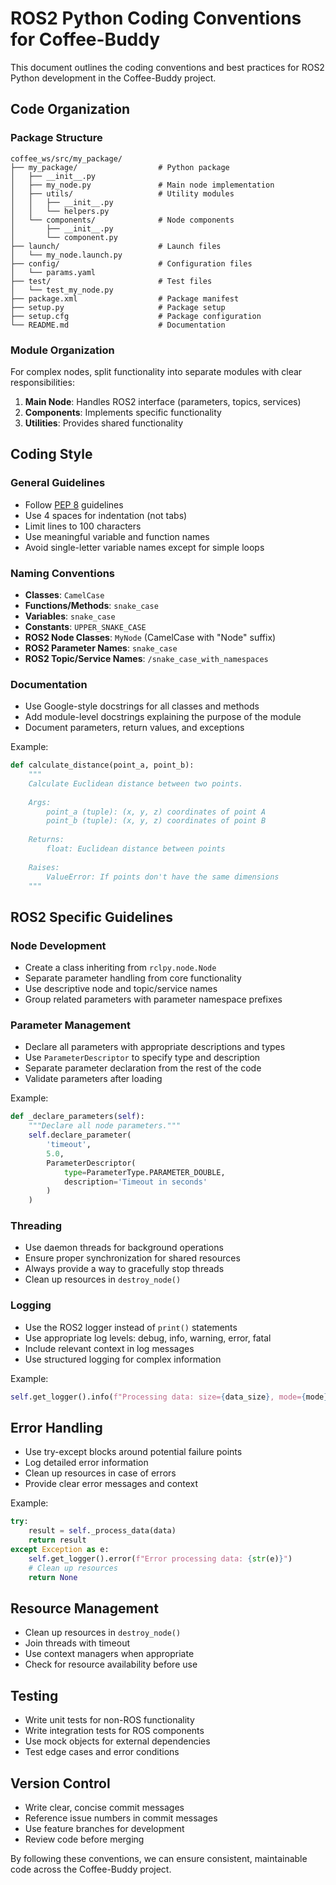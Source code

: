 # ROS2 Python Coding Conventions for Coffee-Buddy

This document outlines the coding conventions and best practices for ROS2 Python development in the Coffee-Buddy project.

## Code Organization

### Package Structure

```
coffee_ws/src/my_package/
├── my_package/                  # Python package
│   ├── __init__.py
│   ├── my_node.py               # Main node implementation
│   ├── utils/                   # Utility modules
│   │   ├── __init__.py
│   │   └── helpers.py
│   └── components/              # Node components
│       ├── __init__.py
│       └── component.py
├── launch/                      # Launch files
│   └── my_node.launch.py
├── config/                      # Configuration files
│   └── params.yaml
├── test/                        # Test files
│   └── test_my_node.py
├── package.xml                  # Package manifest
├── setup.py                     # Package setup
├── setup.cfg                    # Package configuration
└── README.md                    # Documentation
```

### Module Organization

For complex nodes, split functionality into separate modules with clear responsibilities:

1. **Main Node**: Handles ROS2 interface (parameters, topics, services)
2. **Components**: Implements specific functionality
3. **Utilities**: Provides shared functionality

## Coding Style

### General Guidelines

* Follow [PEP 8](https://www.python.org/dev/peps/pep-0008/) guidelines
* Use 4 spaces for indentation (not tabs)
* Limit lines to 100 characters
* Use meaningful variable and function names
* Avoid single-letter variable names except for simple loops

### Naming Conventions

* **Classes**: `CamelCase`
* **Functions/Methods**: `snake_case`
* **Variables**: `snake_case`
* **Constants**: `UPPER_SNAKE_CASE`
* **ROS2 Node Classes**: `MyNode` (CamelCase with "Node" suffix)
* **ROS2 Parameter Names**: `snake_case`
* **ROS2 Topic/Service Names**: `/snake_case_with_namespaces`

### Documentation

* Use Google-style docstrings for all classes and methods
* Add module-level docstrings explaining the purpose of the module
* Document parameters, return values, and exceptions

Example:
```python
def calculate_distance(point_a, point_b):
    """
    Calculate Euclidean distance between two points.
    
    Args:
        point_a (tuple): (x, y, z) coordinates of point A
        point_b (tuple): (x, y, z) coordinates of point B
        
    Returns:
        float: Euclidean distance between points
        
    Raises:
        ValueError: If points don't have the same dimensions
    """
```

## ROS2 Specific Guidelines

### Node Development

* Create a class inheriting from `rclpy.node.Node`
* Separate parameter handling from core functionality
* Use descriptive node and topic/service names
* Group related parameters with parameter namespace prefixes

### Parameter Management

* Declare all parameters with appropriate descriptions and types
* Use `ParameterDescriptor` to specify type and description
* Separate parameter declaration from the rest of the code
* Validate parameters after loading

Example:
```python
def _declare_parameters(self):
    """Declare all node parameters."""
    self.declare_parameter(
        'timeout', 
        5.0, 
        ParameterDescriptor(
            type=ParameterType.PARAMETER_DOUBLE,
            description='Timeout in seconds'
        )
    )
```

### Threading

* Use daemon threads for background operations
* Ensure proper synchronization for shared resources
* Always provide a way to gracefully stop threads
* Clean up resources in `destroy_node()`

### Logging

* Use the ROS2 logger instead of `print()` statements
* Use appropriate log levels: debug, info, warning, error, fatal
* Include relevant context in log messages
* Use structured logging for complex information

Example:
```python
self.get_logger().info(f"Processing data: size={data_size}, mode={mode}")
```

## Error Handling

* Use try-except blocks around potential failure points
* Log detailed error information
* Clean up resources in case of errors
* Provide clear error messages and context

Example:
```python
try:
    result = self._process_data(data)
    return result
except Exception as e:
    self.get_logger().error(f"Error processing data: {str(e)}")
    # Clean up resources
    return None
```

## Resource Management

* Clean up resources in `destroy_node()`
* Join threads with timeout
* Use context managers when appropriate
* Check for resource availability before use

## Testing

* Write unit tests for non-ROS functionality
* Write integration tests for ROS components
* Use mock objects for external dependencies
* Test edge cases and error conditions

## Version Control

* Write clear, concise commit messages
* Reference issue numbers in commit messages
* Use feature branches for development
* Review code before merging

By following these conventions, we can ensure consistent, maintainable code across the Coffee-Buddy project. 